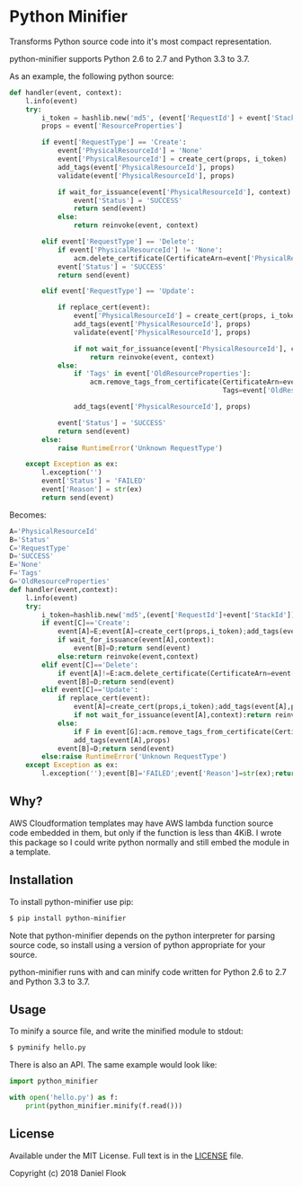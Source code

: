 # Python Minifier

Transforms Python source code into it's most compact representation.

python-minifier supports Python 2.6 to 2.7 and Python 3.3 to 3.7.

As an example, the following python source:

```python
def handler(event, context):
    l.info(event)
    try:
        i_token = hashlib.new('md5', (event['RequestId'] + event['StackId']).encode()).hexdigest()
        props = event['ResourceProperties']

        if event['RequestType'] == 'Create':
            event['PhysicalResourceId'] = 'None'
            event['PhysicalResourceId'] = create_cert(props, i_token)
            add_tags(event['PhysicalResourceId'], props)
            validate(event['PhysicalResourceId'], props)

            if wait_for_issuance(event['PhysicalResourceId'], context):
                event['Status'] = 'SUCCESS'
                return send(event)
            else:
                return reinvoke(event, context)

        elif event['RequestType'] == 'Delete':
            if event['PhysicalResourceId'] != 'None':
                acm.delete_certificate(CertificateArn=event['PhysicalResourceId'])
            event['Status'] = 'SUCCESS'
            return send(event)

        elif event['RequestType'] == 'Update':

            if replace_cert(event):
                event['PhysicalResourceId'] = create_cert(props, i_token)
                add_tags(event['PhysicalResourceId'], props)
                validate(event['PhysicalResourceId'], props)

                if not wait_for_issuance(event['PhysicalResourceId'], context):
                    return reinvoke(event, context)
            else:
                if 'Tags' in event['OldResourceProperties']:
                    acm.remove_tags_from_certificate(CertificateArn=event['PhysicalResourceId'],
                                                     Tags=event['OldResourceProperties']['Tags'])

                add_tags(event['PhysicalResourceId'], props)

            event['Status'] = 'SUCCESS'
            return send(event)
        else:
            raise RuntimeError('Unknown RequestType')

    except Exception as ex:
        l.exception('')
        event['Status'] = 'FAILED'
        event['Reason'] = str(ex)
        return send(event)
```

Becomes:

```python
A='PhysicalResourceId'
B='Status'
C='RequestType'
D='SUCCESS'
E='None'
F='Tags'
G='OldResourceProperties'
def handler(event,context):
	l.info(event)
	try:
		i_token=hashlib.new('md5',(event['RequestId']+event['StackId']).encode()).hexdigest();props=event['ResourceProperties']
		if event[C]=='Create':
			event[A]=E;event[A]=create_cert(props,i_token);add_tags(event[A],props);validate(event[A],props)
			if wait_for_issuance(event[A],context):
				event[B]=D;return send(event)
			else:return reinvoke(event,context)
		elif event[C]=='Delete':
			if event[A]!=E:acm.delete_certificate(CertificateArn=event[A])
			event[B]=D;return send(event)
		elif event[C]=='Update':
			if replace_cert(event):
				event[A]=create_cert(props,i_token);add_tags(event[A],props);validate(event[A],props)
				if not wait_for_issuance(event[A],context):return reinvoke(event,context)
			else:
				if F in event[G]:acm.remove_tags_from_certificate(CertificateArn=event[A],Tags=event[G][F])
				add_tags(event[A],props)
			event[B]=D;return send(event)
		else:raise RuntimeError('Unknown RequestType')
	except Exception as ex:
		l.exception('');event[B]='FAILED';event['Reason']=str(ex);return send(event)
```

## Why?

AWS Cloudformation templates may have AWS lambda function source code embedded in them, but only if the function is less 
than 4KiB. I wrote this package so I could write python normally and still embed the module in a template.

## Installation

To install python-minifier use pip:

```bash
$ pip install python-minifier
```

Note that python-minifier depends on the python interpreter for parsing source code, 
so install using a version of python appropriate for your source.

python-minifier runs with and can minify code written for Python 2.6 to 2.7 and Python 3.3 to 3.7.

## Usage

To minify a source file, and write the minified module to stdout:

```bash
$ pyminify hello.py
```

There is also an API. The same example would look like:

```python
import python_minifier

with open('hello.py') as f:
    print(python_minifier.minify(f.read()))
```

## License

Available under the MIT License. Full text is in the [LICENSE](LICENSE) file.

Copyright (c) 2018 Daniel Flook
